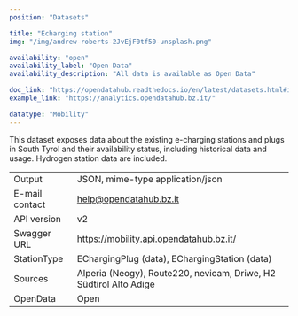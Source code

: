 ```yaml
---
position: "Datasets"

title: "Echarging station"
img: "/img/andrew-roberts-2JvEjF0tf50-unsplash.png"

availability: "open"
availability_label: "Open Data"
availability_description: "All data is available as Open Data"

doc_link: "https://opendatahub.readthedocs.io/en/latest/datasets.html#it-bz-opendatahub-echargingstation"
example_link: "https://analytics.opendatahub.bz.it/"

datatype: "Mobility"
---
```


This dataset exposes data about the existing e-charging stations and plugs in South Tyrol and their availability status, including historical data and usage. Hydrogen station data are included.

|                |                                                                   |
| :------------- | ----------------------------------------------------------------- |
| Output         | JSON, mime-type application/json                                  |
| E-mail contact | help@opendatahub.bz.it                                            |
| API version    | v2                                                                |
| Swagger URL    | https://mobility.api.opendatahub.bz.it/                           |
| StationType    | EChargingPlug (data), EChargingStation (data)                     |
| Sources        | Alperia (Neogy), Route220, nevicam, Driwe, H2 Südtirol Alto Adige |
| OpenData       | Open                                                              |
